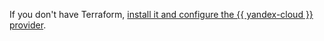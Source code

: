 If you don't have Terraform, [install it and configure the {{ yandex-cloud }} provider](../tutorials/infrastructure-management/terraform-quickstart.md#install-terraform).

